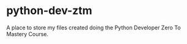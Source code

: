 # python-dev-ztm
A place to store my files created doing the Python Developer Zero To Mastery Course. 

